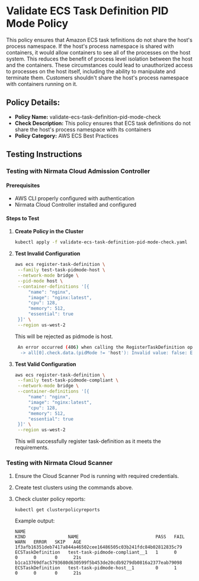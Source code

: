 # Validate ECS Task Definition PID Mode Policy

This policy ensures that Amazon ECS task tefinitions do not share the host's process namespace. If the host's process namespace is shared with containers, it would allow containers to see all of the processes on the host system. This reduces the benefit of process level isolation between the host and the containers. These circumstances could lead to unauthorized access to processes on the host itself, including the ability to manipulate and terminate them. Customers shouldn't share the host's process namespace with containers running on it.

## Policy Details:

- **Policy Name:** validate-ecs-task-definition-pid-mode-check
- **Check Description:** This policy ensures that ECS task definitions do not share the host's process namespace with its containers
- **Policy Category:** AWS ECS Best Practices

## Testing Instructions

### Testing with Nirmata Cloud Admission Controller

#### Prerequisites
- AWS CLI properly configured with authentication
- Nirmata Cloud Controller installed and configured

#### Steps to Test

1. **Create Policy in the Cluster**
   ```bash
   kubectl apply -f validate-ecs-task-definition-pid-mode-check.yaml
   ```

2. **Test Invalid Configuration**
   ```bash
   aws ecs register-task-definition \
    --family test-task-pidmode-host \
    --network-mode bridge \
    --pid-mode host \
    --container-definitions '[{
        "name": "nginx",
        "image": "nginx:latest",
        "cpu": 128,
        "memory": 512,
        "essential": true
    }]' \
    --region us-west-2
   ```
   This will be rejected as pidmode is host.
   ```bash
    An error occurred (406) when calling the RegisterTaskDefinition operation: validate-ecs-task-definition-pid-mode-check.validate-ecs-task-definition-pid-mode-check bad-task-definition-01: -> ECS task definitions containers should not share the host's process namespace
     -> all[0].check.data.(pidMode != 'host'): Invalid value: false: Expected value: true
   ```
3. **Test Valid Configuration**
   ```bash
   aws ecs register-task-definition \
    --family test-task-pidmode-compliant \
    --network-mode bridge \
    --container-definitions '[{
        "name": "nginx",
        "image": "nginx:latest",
        "cpu": 128,
        "memory": 512,
        "essential": true
    }]' \
    --region us-west-2
   ```
   This will successfully register task-definition as it meets the requirements.

### Testing with Nirmata Cloud Scanner

1. Ensure the Cloud Scanner Pod is running with required credentials.

2. Create test clusters using the commands above.

3. Check cluster policy reports:
   ```bash
   kubectl get clusterpolicyreports
   ```

   Example output:
   ```
   NAME                                                              KIND                NAME                             PASS   FAIL   WARN   ERROR   SKIP   AGE
   1f3afb16351deb7417a844a46502cee16486505c03b241fdc84b02812835c79   ECSTaskDefinition   test-task-pidmode-compliant__1   1      0      0      0       0      21s
   b1ca13769dfac5793680d630599f5b453de20cdb9279db0816a2377eab79098   ECSTaskDefinition   test-task-pidmode-host__1        0      1      0      0       0      21s

   ```